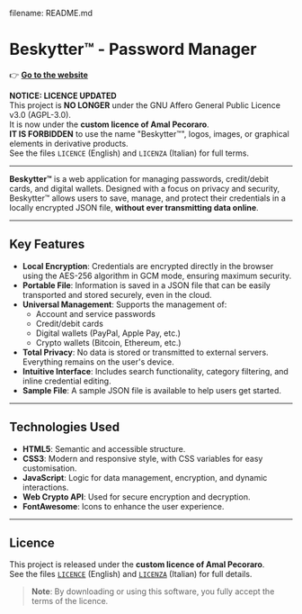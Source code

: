 filename: README.md
# Beskytter™ - Password Manager

👉 **[Go to the website](https://pecoraroamal.github.io/Beskytter/)**

**NOTICE: LICENCE UPDATED**  
This project is **NO LONGER** under the GNU Affero General Public Licence v3.0 (AGPL-3.0).  
It is now under the **custom licence of Amal Pecoraro**.  
**IT IS FORBIDDEN** to use the name "Beskytter™", logos, images, or graphical elements in derivative products.  
See the files `LICENCE` (English) and `LICENZA` (Italian) for full terms.

---

**Beskytter™** is a web application for managing passwords, credit/debit cards, and digital wallets. Designed with a focus on privacy and security, Beskytter™ allows users to save, manage, and protect their credentials in a locally encrypted JSON file, **without ever transmitting data online**.

---

## Key Features

- **Local Encryption**: Credentials are encrypted directly in the browser using the AES-256 algorithm in GCM mode, ensuring maximum security.
- **Portable File**: Information is saved in a JSON file that can be easily transported and stored securely, even in the cloud.
- **Universal Management**: Supports the management of:
  - Account and service passwords
  - Credit/debit cards
  - Digital wallets (PayPal, Apple Pay, etc.)
  - Crypto wallets (Bitcoin, Ethereum, etc.)
- **Total Privacy**: No data is stored or transmitted to external servers. Everything remains on the user's device.
- **Intuitive Interface**: Includes search functionality, category filtering, and inline credential editing.
- **Sample File**: A sample JSON file is available to help users get started.

---

## Technologies Used

- **HTML5**: Semantic and accessible structure.
- **CSS3**: Modern and responsive style, with CSS variables for easy customisation.
- **JavaScript**: Logic for data management, encryption, and dynamic interactions.
- **Web Crypto API**: Used for secure encryption and decryption.
- **FontAwesome**: Icons to enhance the user experience.

---

## Licence
This project is released under the **custom licence of Amal Pecoraro**.  
See the files [`LICENCE`](LICENCE) (English) and [`LICENZA`](LICENZA) (Italian) for full details.

> **Note**: By downloading or using this software, you fully accept the terms of the licence.